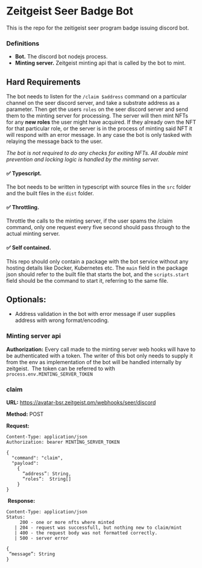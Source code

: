 # Zeitgeist Seer Badge Bot
This is the repo for the zeitigeist seer program badge issuing discord bot.

### Definitions
- **Bot.** The discord bot nodejs process.
- **Minting server.** Zeitgeist minting api that is called by the bot to mint. 
## Hard Requirements
The bot needs to listen for the `/claim $address` command on a particular channel on the seer discord server, and take a substrate address as a parameter. Then get the users `roles` on the seer discord server and send them to the minting server for processing. The server will then mint NFTs for any **new roles** the user might have acquired. If they already own the NFT for that particular role, or the server is in the process of minting said NFT it will respond with an error message. In any case the bot is only tasked with relaying the message back to the user.

_The bot is not required to do any checks for exiting NFTs. All double mint prevention and locking logic is handled by the minting server._

#### ✅ Typescript.
The bot needs to be written in typescript with source files in the `src` folder and the built files in the `dist` folder.

#### ✅ Throttling.
Throttle the calls to the minting server, if the user spams the /claim command, only one request every five second should pass through to the actual minting server.

#### ✅ Self contained.
This repo should only contain a package with the bot service without any hosting details like Docker, Kubernetes etc. The `main` field in the package json should refer to the built file that starts the bot, and the `scripts.start` field should be the command to start it, referring to the same file.

## Optionals:
- Address validation in the bot with error message if user supplies address with wrong format/encoding.

### Minting server api

**Authorization:**
Every call made to the minting server web hooks will have to be authenticated with a token. The writer of this bot only needs to supply it from the env as implementation of the bot will be handled internally by zeitgeist.  The token can be referred to with `process.env.MINTING_SERVER_TOKEN`

### claim

**URL:** https://avatar-bsr.zeitgeist.pm/webhooks/seer/discord

**Method:** POST

**Request:**
```
Content-Type: application/json
Authorization: bearer MINTING_SERVER_TOKEN

{
  "command": "claim",
  "payload":
    {
      “address”: String, 
      “roles”:  String[]
    }
}
```

 **Response:**
 ```
Content-Type: application/json
Status: 
	  200 - one or more nfts where minted
	| 204 - request was successfull, but nothing new to claim/mint
	| 400 - the request body was not formatted correctly.
	| 500 - server error

{
  “message”: String
}
```
